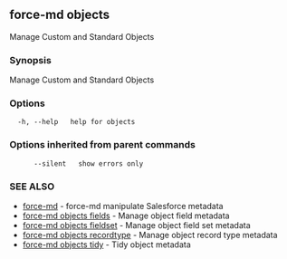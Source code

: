 ## force-md objects

Manage Custom and Standard Objects

### Synopsis

Manage Custom and Standard Objects

### Options

```
  -h, --help   help for objects
```

### Options inherited from parent commands

```
      --silent   show errors only
```

### SEE ALSO

* [force-md](force-md.md)	 - force-md manipulate Salesforce metadata
* [force-md objects fields](force-md_objects_fields.md)	 - Manage object field metadata
* [force-md objects fieldset](force-md_objects_fieldset.md)	 - Manage object field set metadata
* [force-md objects recordtype](force-md_objects_recordtype.md)	 - Manage object record type metadata
* [force-md objects tidy](force-md_objects_tidy.md)	 - Tidy object metadata

